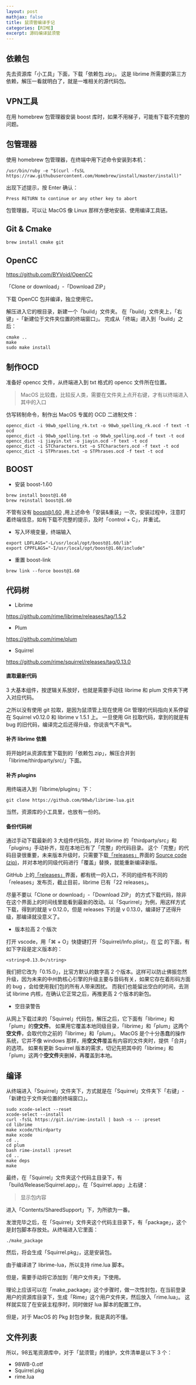 ```yaml
---
layout: post
mathjax: false
title: 鼠须管编译手记
categories: [RIME]
excerpt: 源码编译鼠须管
---
```

## 依赖包

先去资源库「小工具」下面，下载「依赖包.zip」。
这是 librime 所需要的第三方依赖，解压一看就明白了，就是一堆相关的源代码包。

## VPN工具

在用 homebrew 包管理器安装 boost 库时，如果不用梯子，可能有下载不完整的问题。

## 包管理器

使用 homebrew 包管理器，在终端中用下述命令安装到本机：

``````
/usr/bin/ruby -e "$(curl -fsSL https://raw.githubusercontent.com/Homebrew/install/master/install)"
``````

出现下述提示，按 Enter 确认：

``````
Press RETURN to continue or any other key to abort
``````

包管理器，可以让 MacOS 像 Linux 那样方便地安装、使用编译工具链。

## Git & Cmake

``````
brew install cmake git
``````

## OpenCC

https://github.com/BYVoid/OpenCC

「Clone or download」-「Download ZIP」 

下载 OpenCC 包并编译，独立使用它。

解压进入它的根目录，新建一个「build」文件夹。
在「build」文件夹上，「右键」-「新建位于文件夹位置的终端窗口」。
完成从「终端」进入到「build」之后：

``````
cmake ..
make
sudo make install
``````

## 制作OCD

准备好 opencc 文件，从终端进入到 txt 格式的 opencc 文件所在位置。

> MacOS 比较蠢，比较反人类，需要在文件夹上点开右键，才有以终端进入其中的入口

仿写转制命令，制作出 MacOS 专属的 OCD 二进制文件：

``````
opencc_dict -i 98wb_spelling_rk.txt -o 98wb_spelling_rk.ocd -f text -t ocd
opencc_dict -i 98wb_spelling.txt -o 98wb_spelling.ocd -f text -t ocd
opencc_dict -i jiayin.txt -o jiayin.ocd -f text -t ocd
opencc_dict -i STCharacters.txt -o STCharacters.ocd -f text -t ocd
opencc_dict -i STPhrases.txt -o STPhrases.ocd -f text -t ocd
``````

## BOOST 

- 安装 boost-1.60

``````
brew install boost@1.60
brew reinstall boost@1.60
``````

不管有没有 boost@1.60 ,用上述命令「安装&重装」一次，安装过程中，注意盯着终端信息，如有下载不完整的提示，及时「control + C」，并重试。

- 写入环境变量，终端输入

``````
export LDFLAGS="-L/usr/local/opt/boost@1.60/lib"
export CPPFLAGS="-I/usr/local/opt/boost@1.60/include"
``````

- 重置 boost-link

``````
brew link --force boost@1.60
``````

## 代码树

- Librime

https://github.com/rime/librime/releases/tag/1.5.2

- Plum

https://github.com/rime/plum

- Squirrel

https://github.com/rime/squirrel/releases/tag/0.13.0


#### 直取最新代码

3 大基本组件，按逻辑关系放好，也就是需要手动往 librime 和 plum 文件夹下拷入对应代码。

之所以没有使用 git 拉取，是因为鼠须管上现在使用 Git 管理的代码指向关系停留在 Squirrel v0.12.0 和 librime v 1.5.1 上。
一旦使用 Git 拉取代码，拿到的就是有 bug 的旧代码，编译完之后还得升级，你说丧气不丧气。

#### 补齐 librime 依赖

将开始时从资源库里下载到的「依赖包.zip」，解压合并到「librime/thirdparty/src/」下面。

#### 补齐 plugins

用终端进入到「librime/plugins」下：
``````
git clone https://github.com/98wb/librime-lua.git
``````
当然，资源库的小工具里，也放有一份的。

#### 备份代码树

通过手动下载最新的 3 大组件代码包，并对 librime 的「thirdparty/src」和「plugins」手动补齐，现在本地已有了「完整」的代码目录。
这个「完整」的代码目录很重要，未来版本升级时，只需要下载[「releases」](https://github.com/rime/librime/releases)界面的 [Source code (zip)](https://github.com/rime/librime/archive/1.5.2.zip)，并对本地的同级代码进行「覆盖」替换，就能重新编译新版。

GitHub 上的[「releases」](https://github.com/rime/librime/releases)界面，都有统一的入口，不同的组件有不同的「releases」发布页，截止目前，librime 已有「22 releases」。

尽量不要以「Clone or download」-「Download ZIP」 的方式下载代码，除非在这个界面上的时间线里能看到最新的改动。以「Squrirrel」为例，用这样方式下载，得到的就是 v 0.12.0，但是 releases 下的是 v 0.13.0，编译好了还得升级，那编译就没意义了。

- 版本拉高 2 个版次

打开 vscode，用「⌘ + O」快捷键打开「Squirrel/Info.plist」，在 [它](https://github.com/rime/squirrel/blob/master/Info.plist) 的下面，有如下字段是定义版本的：

``````
<string>0.13.0</string>
``````

我们把它改为「0.15.0」，比官方默认的数字高 2 个版本。这样可以防止佛振忽然升级，因为未来的中州韵核心引擎的升级主要与音码有关，如果它存在着形码方面的 bug ，会给使用我们包的所有人带来困扰。
而我们也能留出空白的时间，去测试 librime 内核，在确认它正常之后，再推更高 2 个版本的新包。

- 空目录警告

从网上下载过来的「Squirrel」代码包，解压之后，它下面有「librime」和「plum」的**空文件**。
如果用它覆盖本地同级目录，「librime」和「plum」这两个**空文件**，会取代你之前的「librime」和「plum」。
MacOS 是个十分愚蠢的操作系统，它并不像 windows 那样，用**空文件**覆盖有内容的文件夹时，提供「合并」的选项。
如果有更新 Squirrel 版本的需求，切记先把其中的「librime」和「plum」这两个**空文件**夹删掉，再覆盖到本地。

## 编译

从终端进入「Squirrel」文件夹下，方式就是在「Squirrel」文件夹下「右键」-「新建位于文件夹位置的终端窗口」。

``````
sudo xcode-select --reset
xcode-select --install
curl -fsSL https://git.io/rime-install | bash -s -- :preset
cd librime
make xcode/thirdparty
make xcode
cd ..
cd plum
bash rime-install :preset
cd ..
make deps
make
``````

最终，在「Squirrel」文件夹这个代码主目录下，有「build/Release/Squirrel.app」，在「Squirrel.app」上右键：

> 显示包内容

进入「Contents/SharedSupport」下，为所欲为一番。

发泄完毕之后，在「Squirrel」文件夹这个代码主目录下，有「package」，这个是封包脚本存放处。从终端进入它里面：

``````
./make_package
``````

然后，将会生成「Squirrel.pkg」，这是安装包。

由于编译进了 librime-lua，所以支持 rime.lua 脚本。

但是，需要手动将它添加到「用户文件夹」下使用。

理论上应该可以在「make_package」这个步骤时，做一次性封包，在当前登录用户的资源库目录下，生成「Rime」这个用户文件夹，然后放入「rime.lua」。
这样就实现了在安装主程序时，同时做好 lua 脚本的配置工作。

但是，对于 MacOS 的 Pkg 封包步聚，我是真的不懂。

## 文件列表

所以，98五笔资源库中，对于「鼠须管」的维护，文件清单是以下 3 个：

- 98WB-0.otf
- Squirrel.pkg
- rime.lua

